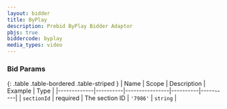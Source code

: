 ```yaml
---
layout: bidder
title: ByPlay
description: Prebid ByPlay Bidder Adaptor
pbjs: true
biddercode: byplay
media_types: video
---
```


### Bid Params

{: .table .table-bordered .table-striped }
| Name        | Scope    | Description    | Example  | Type     |
|-------------|----------|----------------|----------|----------|
| `sectionId` | required | The section ID | `'7986'` | `string` |
